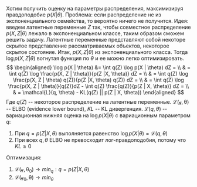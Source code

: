 Хотим получить оценку на параметры распределения, максимизируя правдоподобие $p(X | \theta)$. Проблема: если распределение не из экспоненциального семейства, то вероятно ничего не получится. Идея: введем латентные переменные $Z$ так, чтобы совместное распределение $p(X, Z | \theta)$  лежало в экспоненциальном классе, таким образом сможем решить задачу. Латентные переменные представляют собой некоторе скрытое представление рассматриваемых объектов, некоторое скрытое состояние.
Итак, $p(X, Z | \theta)$ из экспоненциального класса. Тогда $\log p(X, Z | \theta)$ вогнутая функция по $\theta$ и ее можно легко оптимизировать.
$$
\begin{aligned}
	\log p(X | \theta) &= \int q(Z) \log p(X | \theta) dZ = \\
	& = \int q(Z) \log \frac{p(X, Z | \theta)}{p(Z |X,  \theta)} dZ = \\
	& = \int q(Z) \log \frac{p(X, Z | \theta) q(Z)}{p(Z |X,  \theta) q(Z)} dZ = \\
	& = \int q(Z) \log \frac{p(X, Z | \theta)}{q(Z)}dZ - \int q(Z) \frac{q(Z)}{p(Z | X, \theta)} dZ = \\
	& = \mathcal{L}(q, \theta) - KL(q(Z) || p(Z | X, \theta))
\end{aligned}
$$
Где $q(Z)$ --  некоторое распределение на латентные переменные. $\mathcal{L(q, \theta)}$ -- ELBO (evidence lower bound), $KL$ -- KL дивергенция.
$\mathcal{L}(q, \theta)$ -- вариационная нижняя оценка на $\log p(X | \theta)$ с вариационным параметром $q$:
1. При $q = p(Z |X, \theta)$ выполняется равенство $\log p(X | \theta) = \mathcal{L}(q, \theta)$
2. При всех $q, \theta$ ELBO не превосходит лог-правдоподобия, потому что $KL \ge 0$

Оптимизация:
1. $\mathcal{L(q, \theta_0)} \rightarrow min_q: q = p(Z | X, \theta)$  
2. $\mathcal{L(q_0, \theta)} \rightarrow min_\theta$ 

